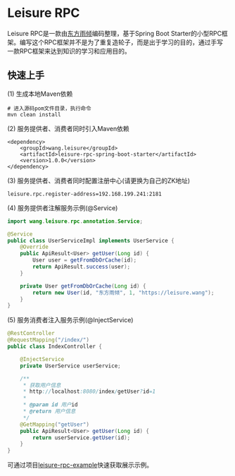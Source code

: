 # Leisure RPC
Leisure RPC是一款由[东方雨倾](https://leisure.wang/about-author)编码整理，基于Spring Boot Starter的小型RPC框架。编写这个RPC框架并不是为了重复造轮子，而是出于学习的目的，通过手写一款RPC框架来达到知识的学习和应用目的。

## 快速上手
(1) 生成本地Maven依赖
```
# 进入源码pom文件目录，执行命令
mvn clean install
```

(2) 服务提供者、消费者同时引入Maven依赖
```
<dependency>
    <groupId>wang.leisure</groupId>
    <artifactId>leisure-rpc-spring-boot-starter</artifactId>
    <version>1.0.0</version>
</dependency>
```

(3) 服务提供者、消费者同时配置注册中心(请更换为自己的ZK地址)
```
leisure.rpc.register-address=192.168.199.241:2181
```

(4) 服务提供者注解服务示例(@Service)
```java
import wang.leisure.rpc.annotation.Service;

@Service
public class UserServiceImpl implements UserService {
    @Override
    public ApiResult<User> getUser(Long id) {
        User user = getFromDbOrCache(id);
        return ApiResult.success(user);
    }

    private User getFromDbOrCache(Long id) {
        return new User(id, "东方雨倾", 1, "https://leisure.wang");
    }
}
```

(5) 服务消费者注入服务示例(@InjectService)
```java
@RestController
@RequestMapping("/index/")
public class IndexController {

    @InjectService
    private UserService userService;

    /**
     * 获取用户信息
     * http://localhost:8080/index/getUser?id=1
     *
     * @param id 用户id
     * @return 用户信息
     */
    @GetMapping("getUser")
    public ApiResult<User> getUser(Long id) {
        return userService.getUser(id);
    }
}
```

可通过项目[leisure-rpc-example](https://github.com/OakWang/leisure-rpc-example)快速获取展示示例。


